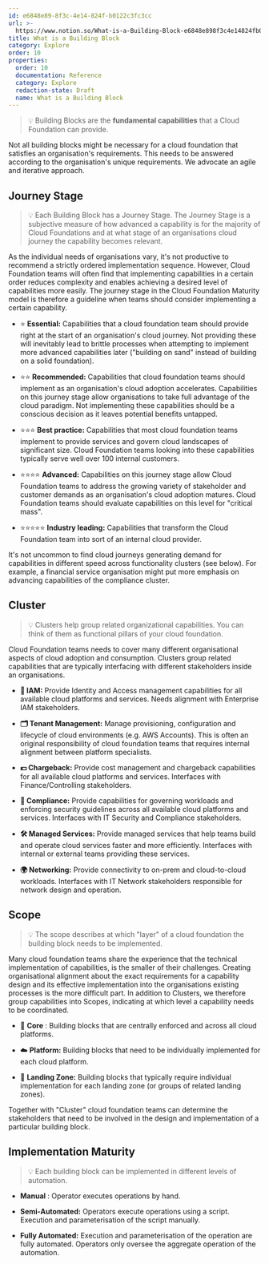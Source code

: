```yaml
---
id: e6848e89-8f3c-4e14-824f-b0122c3fc3cc
url: >-
  https://www.notion.so/What-is-a-Building-Block-e6848e898f3c4e14824fb0122c3fc3cc
title: What is a Building Block
category: Explore
order: 10
properties:
  order: 10
  documentation: Reference
  category: Explore
  redaction-state: Draft
  name: What is a Building Block
---
```


> 💡 Building Blocks are the **fundamental capabilities** that a Cloud Foundation can provide.

Not all building blocks might be necessary for a cloud foundation that satisfies an organisation's requirements. This needs to be answered according to the organisation's unique requirements. We advocate an agile and iterative approach.

## Journey Stage

> 💡 Each Building Block has a Journey Stage. The Journey Stage is a subjective measure of how advanced a capability is for the majority of Cloud Foundations and at what stage of an organisations cloud journey the capability becomes relevant.

As the individual needs of organisations vary, it's not productive to recommend a strictly ordered implementation sequence. However, Cloud Foundation teams will often find that implementing capabilities in a certain order reduces complexity and enables achieving a desired level of capabilities more easily. The journey stage in the Cloud Foundation Maturity model is therefore a guideline when teams should consider implementing a certain capability.

- ⭐️ **Essential:** Capabilities that a cloud foundation team should provide right at the start of an organisation's cloud journey. Not providing these will inevitably lead to brittle processes when attempting to implement more advanced capabilities later ("building on sand" instead of building on a solid foundation).

- ⭐️⭐️ **Recommended:** Capabilities that cloud foundation teams should implement as an organisation's cloud adoption accelerates. Capabilities on this journey stage allow organisations to take full advantage of the cloud paradigm. Not implementing these capabilities should be a conscious decision as it leaves potential benefits untapped.

- ⭐️⭐️⭐️ **Best practice:** Capabilities that most cloud foundation teams implement to provide services and govern cloud landscapes of significant size. Cloud Foundation teams looking into these capabilities typically serve well over 100 internal customers.

- ⭐️⭐️⭐️⭐️ **Advanced:** Capabilities on this journey stage allow Cloud Foundation teams to address the growing variety of stakeholder and customer demands as an organisation's cloud adoption matures. Cloud Foundation teams should evaluate capabilities on this level  for "critical mass".

- ⭐️⭐️⭐️⭐️⭐️ **Industry leading:** Capabilities that transform the Cloud Foundation team into sort of an internal cloud provider.

It's not uncommon to find cloud journeys generating demand for capabilities in different speed across functionality clusters (see below). For example, a financial service organisation might put more emphasis on advancing capabilities of the compliance cluster.

## Cluster

> 💡 Clusters help group related organizational capabilities. You can think of them as functional pillars of your cloud foundation.

Cloud Foundation teams needs to cover many different organisational aspects of cloud adoption and consumption. Clusters group related capabilities that are typically interfacing with different stakeholders inside an organisations.

- **🔐 IAM:** Provide Identity and Access management capabilities for all available cloud platforms and services. Needs alignment with Enterprise IAM stakeholders.

- **🗂 Tenant Management:** Manage provisioning, configuration and lifecycle of cloud environments (e.g. AWS Accounts). This is often an original responsibility of cloud foundation teams that requires internal alignment between platform specialists.

- **💵 Chargeback:** Provide cost management and chargeback capabilities for all available cloud platforms and services. Interfaces with Finance/Controlling stakeholders.

- **🔖 Compliance:** Provide capabilities for governing workloads and enforcing security guidelines across all available cloud platforms and services. Interfaces with IT Security and Compliance stakeholders.

- **🛠 Managed Services:** Provide managed services that help teams build and operate cloud services faster and more efficiently. Interfaces with internal or external teams providing these services.

- **🌍 Networking:** Provide connectivity to on-prem and cloud-to-cloud workloads. Interfaces with IT Network stakeholders responsible for network design and operation.

## Scope

> 💡 The scope describes at which "layer" of a cloud foundation the building block needs to be implemented.

Many cloud foundation teams share the experience that the technical implementation of capabilities, is the smaller of their challenges. Creating organisational alignment about the exact requirements for a capability design and its effective implementation into the organisations existing processes is the more difficult part. In addition to Clusters, we therefore group capabilities into Scopes, indicating at which level a capability needs to be coordinated.

- 🏢 **Core** : Building blocks that are centrally enforced and across all cloud platforms.

- ☁️ **Platform:** Building blocks that need to be individually implemented for each cloud platform.

- 🛬 **Landing Zone:** Building blocks that typically require individual implementation for each landing zone (or groups of related landing zones).

Together with "Cluster" cloud foundation teams can determine the stakeholders that need to be involved in the design and implementation of a particular building block.

## Implementation Maturity

> 💡 Each building block can be implemented in different levels of automation.

- **Manual** : Operator executes operations by hand.

- **Semi-Automated:** Operators execute operations using a script. Execution and parameterisation of the script manually.

- **Fully Automated:** Execution and parameterisation of the operation are fully automated. Operators only oversee the aggregate operation of the automation.
